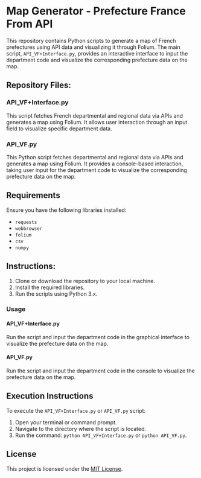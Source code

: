 # Map Generator - Prefecture France From API

This repository contains Python scripts to generate a map of French prefectures using API data and visualizing it through Folium. The main script, `API_VF+Interface.py`, provides an interactive interface to input the department code and visualize the corresponding prefecture data on the map.

## Repository Files:

### API_VF+Interface.py

This script fetches French departmental and regional data via APIs and generates a map using Folium. It allows user interaction through an input field to visualize specific department data.

### API_VF.py

This Python script fetches departmental and regional data via APIs and generates a map using Folium. It provides a console-based interaction, taking user input for the department code to visualize the corresponding prefecture data on the map.

## Requirements

Ensure you have the following libraries installed:
- `requests`
- `webbrowser`
- `folium`
- `csv`
- `numpy`

## Instructions:

1. Clone or download the repository to your local machine.
2. Install the required libraries.
3. Run the scripts using Python 3.x.

### Usage

#### API_VF+Interface.py
Run the script and input the department code in the graphical interface to visualize the prefecture data on the map.

#### API_VF.py
Run the script and input the department code in the console to visualize the prefecture data on the map.

## Execution Instructions

To execute the `API_VF+Interface.py` or `API_VF.py` script:

1. Open your terminal or command prompt.
2. Navigate to the directory where the script is located.
3. Run the command: `python API_VF+Interface.py` or `python API_VF.py`.

## License

This project is licensed under the [MIT License](LICENSE).
